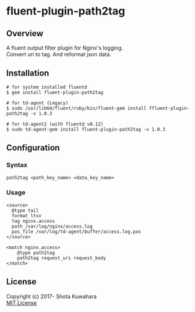 # fluent-plugin-path2tag

## Overview
A fluent output filter plugin for Nginx's logging.  
Convert uri to tag. And reformat json data.

## Installation
```
# for system installed fluentd
$ gem install fluent-plugin-path2tag

# for td-agent (Legacy)
$ sudo /usr/lib64/fluent/ruby/bin/fluent-gem install ffluent-plugin-path2tag -v 1.0.3

# for td-agent2 (with fluentd v0.12)
$ sudo td-agent-gem install fluent-plugin-path2tag -v 1.0.3
```

## Configuration

### Syntax
```
path2tag <path_key_name> <data_key_name>
```

### Usage
```
<source>
  @type tail
  format ltsv
  tag nginx.access
  path /var/log/nginx/access.log
  pos_file /var/log/td-agent/buffer/access.log.pos
</source>

<match nginx.access>
    @type path2tag
    path2tag request_uri request_body
</match>
```

## License

Copyright (c) 2017- Shota Kuwahara  
[MIT License](http://opensource.org/licenses/MIT)

